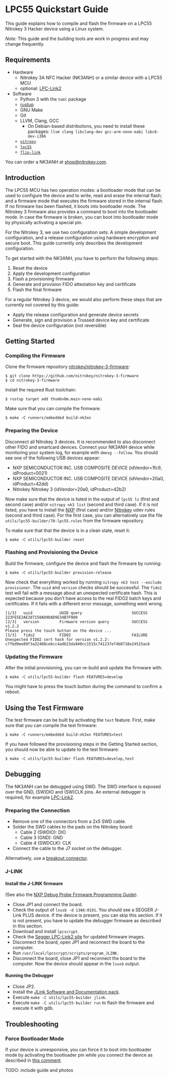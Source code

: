 # LPC55 Quickstart Guide

This guide explains how to compile and flash the firmware on a LPC55 Nitrokey 3 Hacker device using a Linux system.

*Note:*  This guide and the building tools are work in progress and may change frequently.

## Requirements

* Hardware
  * Nitrokey 3A NFC Hacker (NK3ANH) or a similar device with a LPC55 MCU
  * optional: [LPC-Link2](https://www.embeddedartists.com/products/lpc-link2/)
* Software
  * Python 3 with the `toml` package
  * [rustup](https://rustup.rs)
  * GNU Make
  * Git
  * LLVM, Clang, GCC
    * On Debian-based distributions, you need to install these packages: `llvm clang libclang-dev gcc-arm-none-eabi libc6-dev-i386`
  * [`nitropy`](https://github.com/nitrokey/pynitrokey)
  * [`lpc55`](https://github.com/lpc55/lpc55-host)
  * [`flip-link`](https://github.com/knurling-rs/flip-link)

You can order a NK3ANH at [shop@nitrokey.com](mailto:shop@nitrokey.com).

## Introduction

The LPC55 MCU has two operation modes:  a bootloader mode that can be used to configure the device and to write, read and erase the internal flash; and a firmware mode that executes the firmware stored in the internal flash.  If no firmware has been flashed, it boots into bootloader mode.  The Nitrokey 3 firmware also provides a command to boot into the bootloader mode.  In case the firmware is broken, you can boot into bootloader mode by physically activating a special pin.

For the Nitrokey 3, we use two configuration sets:  A simple development configuration, and a release configuration using hardware encryption and secure boot.  This guide currently only describes the development configuration.

To get started with the NK3ANH, you have to perform the following steps:

1. Reset the device
2. Apply the development configuration
3. Flash a provisioning firmware
4. Generate and provision FIDO attestation key and certificate
5. Flash the final firmware

For a regular Nitrokey 3 device, we would also perform these steps that are currently not covered by this guide:

- Apply the release configuration and generate device secrets
- Generate, sign and provision a Trussed device key and certificate
- Seal the device configuration (not reversible)

## Getting Started

### Compiling the Firmware

Clone the firmware repository [nitrokey/nitrokey-3-firmware](https://github.com/nitrokey/nitrokey-3-firmware):

```
$ git clone https://github.com/nitrokey/nitrokey-3-firmware
$ cd nitrokey-3-firmware
```

Install the required Rust toolchain:

```
$ rustup target add thumbv8m.main-none-eabi
```

Make sure that you can compile the firmware:

```
$ make -C runners/embedded build-nk3xn
```

### Preparing the Device

Disconnect all Nitrokey 3 devices.  It is recommended to also disconnect other FIDO and smartcard devices.  Connect your NK3ANH device while monitoring your system log, for example with `dmesg --follow`.  You should see one of the following USB devices appear:
- NXP SEMICONDUCTOR INC. USB COMPOSITE DEVICE (idVendor=1fc9, idProduct=0021)
- NXP SEMICONDUCTOR INC. USB COMPOSITE DEVICE (idVendor=20a0, idProduct=42dd)
- Nitrokey Nitrokey 3 (idVendor=20a0, idProduct=42b2)

Now make sure that the device is listed in the output of `lpc55 ls` (first and second case) and/or `nitropy nk3 list` (second and third case).  If it is not listed, you have to install
the [NXP](https://spsdk.readthedocs.io/en/latest/examples/_knowledge_base/installation_guide.html#usb-under-linux) (first case) and/or [Nitrokey](https://docs.nitrokey.com/software/nitropy/linux/udev) udev rules (second and third case). For the first case, you can alternatively use the file `utils/lpc55-builder/70-lpc55.rules` from the firmware repository.

To make sure that that the device is in a clean state, reset it:
```
$ make -C utils/lpc55-builder reset
```

### Flashing and Provisioning the Device

Build the firmware, configure the device and flash the firmware by running:
```
$ make -C utils/lpc55-builder provision-release
```

Now check that everything worked by running `nitropy nk3 test --exclude provisioner`.  The `uuid` and `version` checks should be successful.  The `fido2` test will fail with a message about an unexpected certificate hash.  This is expected because you don’t have access to the real FIDO2 batch keys and certificates.  If it fails with a different error message, something went wrong.

```
[1/3]   uuid            UUID query                      SUCCESS         223FE5E2AE287150AD9DAD9E34B7F989
[2/3]   version         Firmware version query          SUCCESS         v1.2.2
Please press the touch button on the device ...
[3/3]   fido2           FIDO2                           FAILURE         Unexpected FIDO2 cert hash for version v1.2.2: c7fbd9ee89f3a32408ce6cc4adb23da940cc1515c741237ef4b8718e24515ac6
```

### Updating the Firmware

After the initial provisioning, you can re-build and update the firmware with:
```
$ make -C utils/lpc55-builder flash FEATURES=develop
```
You might have to press the touch button during the command to confirm a reboot.

## Using the Test Firmware

The test firmware can be built by activating the `test` feature.  First, make sure that you can compile the test firmware:
```
$ make -C runners/embedded build-nk3xn FEATURES=test
```

If you have followed the provisioning steps in the Getting Started section, you should now be able to update to the test firmware:
```
$ make -C utils/lpc55-builder flash FEATURES=develop,test
```

## Debugging

The NK3ANH can be debugged using SWD. The SWD interface is exposed over the GND, (SW)DIO and (SW)CLK pins. An external debugger is required, for example [LPC-Link2](https://www.embeddedartists.com/products/lpc-link2/).

### Preparing the Connection

* Remove one of the connectors from a 2x5 SWD cable.
* Solder the SWD cables to the pads on the Nitrokey board:
  * Cable 2 (SWDIO): DIO
  * Cable 3 (GND): GND
  * Cable 4 (SWDCLK): CLK
* Connect the cable to the J7 socket on the debugger.

Alternatively, use a [breakout connector](https://www.adafruit.com/product/2743).

### J-LINK

#### Install the J-LINK firmware

(See also the [NXP Debug Probe Firmware Programming Guide](https://www.nxp.com/docs/en/supporting-information/Debug_Probe_Firmware_Programming.pdf)).

* Close JP1 and connect the board.
* Check the output of `lsusb -d 1366:0101`. You should see a SEGGER J-Link PLUS device. If the device is present, you can skip this section. If it is not present, you have to update the debugger firmware as described in this section.
* Download and install `lpcscrypt`.
* Check the [Segger LPC-Link2 site](https://www.segger.com/lpc-link-2.html) for updated firmware images.
* Disconnect the board, open JP1 and reconnect the board to the computer.
* Run `/usr/local/lpcscrypt/scripts/program_JLINK`.
* Disconnect the board, close JP1 and reconnect the board to the computer. Now the device should appear in the `lsusb` output.

#### Running the Debugger

* Close JP2.
* Install the [JLink Software and Documentation pack](https://www.segger.com/downloads/jlink/#J-LinkSoftwareAndDocumentationPack).
* Execute `make -C utils/lpc55-builder jlink`.
* Execute `make -C utils/lpc55-builder run` to flash the firmware and execute it with gdb.

## Troubleshooting

### Force Bootloader Mode

If your device is unresponsive, you can force it to boot into bootloader mode by activating the bootloader pin while you connect the device as described in [this comment](https://github.com/Nitrokey/nitrokey-3-firmware/issues/112#issuecomment-1323828805).

TODO: include guide and photos
